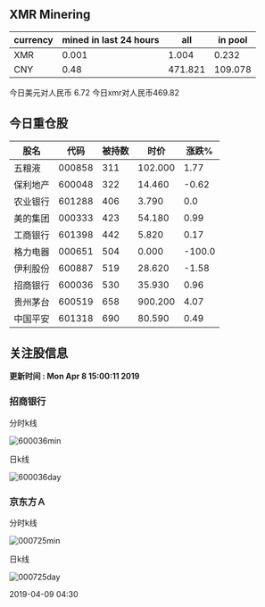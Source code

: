 ## XMR Minering

|currency|mined in last 24 hours|all|in pool|
|---|---|---|---|
|XMR|0.001|1.004|0.232|
|CNY|0.48|471.821|109.078|

今日美元对人民币 6.72	今日xmr对人民币469.82


## 今日重仓股 

|股名|代码|被持数|时价|涨跌%|
|---|---|---|---|---|
|五粮液|000858|311|102.000|1.77|
|保利地产|600048|322|14.460|-0.62|
|农业银行|601288|406|3.790|0.0|
|美的集团|000333|423|54.180|0.99|
|工商银行|601398|442|5.820|0.17|
|格力电器|000651|504|0.000|-100.0|
|伊利股份|600887|519|28.620|-1.58|
|招商银行|600036|530|35.930|0.96|
|贵州茅台|600519|658|900.200|4.07|
|中国平安|601318|690|80.590|0.49|

## 关注股信息
**更新时间 : Mon Apr  8 15:00:11 2019**
### 招商银行 
分时k线

![600036min](http://image.sinajs.cn/newchart/min/n/sh600036.gif)

日k线

![600036day](http://image.sinajs.cn/newchart/daily/n/sh600036.gif)

### 京东方Ａ 
分时k线

![000725min](http://image.sinajs.cn/newchart/min/n/sz000725.gif)

日k线

![000725day](http://image.sinajs.cn/newchart/daily/n/sz000725.gif)

2019-04-09 04:30